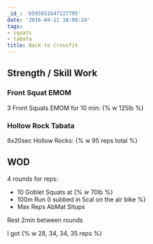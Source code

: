 ```yaml
---
_id_: '6595651647127795'
date: '2016-04-11 18:00:24'
tags:
- squats
- tabata
title: Back to Crossfit
---
```


## Strength / Skill Work

### Front Squat EMOM

3 Front Squats EMOM for 10 min: {% w 125lb %}

### Hollow Rock Tabata

8x20sec Hollow Rocks: {% w 95 reps total %}

## WOD

4 rounds for reps:

- 10 Goblet Squats at {% w 70lb %}
- 100m Run (I subbed in 5cal on the air bike %}
- Max Reps AbMat Situps

Rest 2min between rounds

I got {% w 28, 34, 34, 35 reps %}
